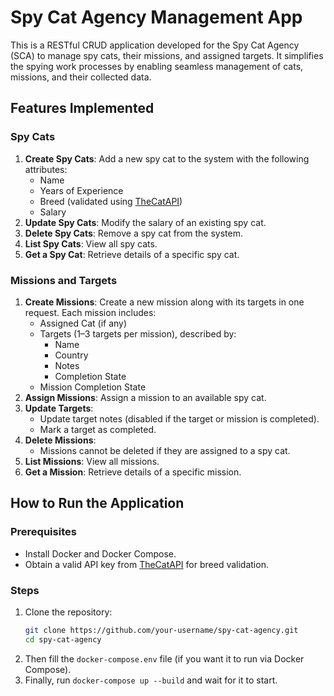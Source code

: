 # Spy Cat Agency Management App

This is a RESTful CRUD application developed for the Spy Cat Agency (SCA) to manage spy cats, their missions, and assigned targets. It simplifies the spying work processes by enabling seamless management of cats, missions, and their collected data.

## Features Implemented

### Spy Cats
1. **Create Spy Cats**: Add a new spy cat to the system with the following attributes:
   - Name
   - Years of Experience
   - Breed (validated using [TheCatAPI](https://api.thecatapi.com/v1/breeds))
   - Salary
2. **Update Spy Cats**: Modify the salary of an existing spy cat.
3. **Delete Spy Cats**: Remove a spy cat from the system.
4. **List Spy Cats**: View all spy cats.
5. **Get a Spy Cat**: Retrieve details of a specific spy cat.

### Missions and Targets
1. **Create Missions**: Create a new mission along with its targets in one request. Each mission includes:
   - Assigned Cat (if any)
   - Targets (1–3 targets per mission), described by:
     - Name
     - Country
     - Notes
     - Completion State
   - Mission Completion State
2. **Assign Missions**: Assign a mission to an available spy cat.
3. **Update Targets**:
   - Update target notes (disabled if the target or mission is completed).
   - Mark a target as completed.
4. **Delete Missions**:
   - Missions cannot be deleted if they are assigned to a spy cat.
5. **List Missions**: View all missions.
6. **Get a Mission**: Retrieve details of a specific mission.


## How to Run the Application

### Prerequisites
- Install Docker and Docker Compose.
- Obtain a valid API key from [TheCatAPI](https://thecatapi.com/) for breed validation.

### Steps
1. Clone the repository:
   ```bash
   git clone https://github.com/your-username/spy-cat-agency.git
   cd spy-cat-agency
2. Then fill the `docker-compose.env` file (if you want it to run via Docker Compose).
3. Finally, run `docker-compose up --build` and wait for it to start.
